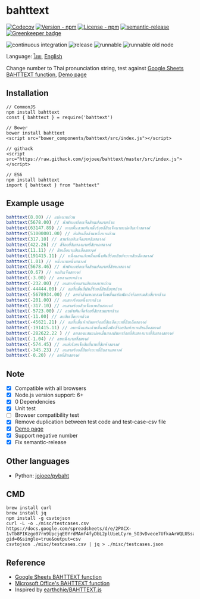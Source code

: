 # bahttext

[![Codecov](https://img.shields.io/codecov/c/github/jojoee/bahttext.svg)](https://codecov.io/github/jojoee/bahttext)
[![Version - npm](https://img.shields.io/npm/v/bahttext.svg)](https://www.npmjs.com/package/bahttext)
[![License - npm](https://img.shields.io/npm/l/bahttext.svg)](http://opensource.org/licenses/MIT)
[![semantic-release](https://img.shields.io/badge/%20%20%F0%9F%93%A6%F0%9F%9A%80-semantic--release-e10079.svg?style=flat-square)](https://github.com/semantic-release/semantic-release) [![Greenkeeper badge](https://badges.greenkeeper.io/jojoee/bahttext.svg)](https://greenkeeper.io/)

![continuous integration](https://github.com/jojoee/bahttext/workflows/continuous%20integration/badge.svg?branch=master)
![release](https://github.com/jojoee/bahttext/workflows/release/badge.svg?branch=master)
![runnable](https://github.com/jojoee/bahttext/workflows/runnable/badge.svg?branch=master)
![runnable old node](https://github.com/jojoee/bahttext/workflows/runnable%20old%20node/badge.svg?branch=master)

Language: [ไทย](https://github.com/jojoee/bahttext/blob/master/README.md), [English](https://github.com/jojoee/bahttext/blob/master/README-en.md)

Change number to Thai pronunciation string, test against [Google Sheets BAHTTEXT function](https://support.google.com/docs/answer/9982303?hl=en), [Demo page](https://jojoee.github.io/bahttext/)

## Installation

```
// CommonJS
npm install bahttext
const { bahttext } = require('bahttext')

// Bower
bower install bahttext
<script src="bower_components/bahttext/src/index.js"></script>

// githack
<script src="https://raw.githack.com/jojoee/bahttext/master/src/index.js"></script>

// ES6
npm install bahttext
import { bahttext } from "bahttext"
```

## Example usage

```javascript
bahttext(8.00) // แปดบาทถ้วน
bahttext(5678.00) // ห้าพันหกร้อยเจ็ดสิบแปดบาทถ้วน
bahttext(63147.89) // หกหมื่นสามพันหนึ่งร้อยสี่สิบเจ็ดบาทแปดสิบเก้าสตางค์
bahttext(51000001.00) // ห้าสิบเอ็ดล้านหนึ่งบาทถ้วน
bahttext(317.10) // สามร้อยสิบเจ็ดบาทสิบสตางค์
bahttext(422.26) // สี่ร้อยยี่สิบสองบาทยี่สิบหกสตางค์
bahttext(11.11) // สิบเอ็ดบาทสิบเอ็ดสตางค์
bahttext(191415.11) // หนึ่งแสนเก้าหมื่นหนึ่งพันสี่ร้อยสิบห้าบาทสิบเอ็ดสตางค์
bahttext(1.01) // หนึ่งบาทหนึ่งสตางค์
bahttext(5678.46) // ห้าพันหกร้อยเจ็ดสิบแปดบาทสี่สิบหกสตางค์
bahttext(0.67) // หกสิบเจ็ดสตางค์
bahttext(-3.00) // ลบสามบาทถ้วน
bahttext(-232.00) // ลบสองร้อยสามสิบสองบาทถ้วน
bahttext(-44444.00) // ลบสี่หมื่นสี่พันสี่ร้อยสี่สิบสี่บาทถ้วน
bahttext(-5678934.00) // ลบห้าล้านหกแสนเจ็ดหมื่นแปดพันเก้าร้อยสามสิบสี่บาทถ้วน
bahttext(-201.00) // ลบสองร้อยหนึ่งบาทถ้วน
bahttext(-317.10) // ลบสามร้อยสิบเจ็ดบาทสิบสตางค์
bahttext(-5723.00) // ลบห้าพันเจ็ดร้อยยี่สิบสามบาทถ้วน
bahttext(-11.00) // ลบสิบเอ็ดบาทถ้วน
bahttext(-45621.21) // ลบสี่หมื่นห้าพันหกร้อยยี่สิบเอ็ดบาทยี่สิบเอ็ดสตางค์
bahttext(-191415.11) // ลบหนึ่งแสนเก้าหมื่นหนึ่งพันสี่ร้อยสิบห้าบาทสิบเอ็ดสตางค์
bahttext(-282622.22 ) // ลบสองแสนแปดหมื่นสองพันหกร้อยยี่สิบสองบาทยี่สิบสองสตางค์
bahttext(-1.04) // ลบหนึ่งบาทสี่สตางค์
bahttext(-574.45) // ลบห้าร้อยเจ็ดสิบสี่บาทสี่สิบห้าสตางค์
bahttext(-345.23) // ลบสามร้อยสี่สิบห้าบาทยี่สิบสามสตางค์
bahttext(-0.20) // ลบยี่สิบสตางค์
```

## Note
- [x] Compatible with all browsers
- [x] Node.js version support: 6+
- [x] 0 Dependencies
- [x] Unit test
- [ ] Browser compatibility test
- [x] Remove duplication between test code and test-case-csv file
- [x] [Demo page](https://jojoee.github.io/bahttext/)
- [x] Support negative number
- [x] Fix semantic-release

## Other languages
- Python: [jojoee/pybaht](https://github.com/jojoee/pybaht)

## CMD

```
brew install curl
brew install jq
npm install -g csvtojson
curl -L -o ./misc/testcases.csv https://docs.google.com/spreadsheets/d/e/2PACX-1vTb8PIKzgo07rn9UpcjqE0YrdMAmf4fyDbL2plUieLCyrn_5O3vDvece7UfkaArWQLUSsaw92jVpY_z/pub?gid=0&single=true&output=csv
csvtojson ./misc/testcases.csv | jq > ./misc/testcases.json
```

## Reference
- [Google Sheets BAHTTEXT function](https://support.google.com/docs/answer/9982303?hl=en)
- [Microsoft Office's BAHTTEXT function](https://support.office.com/en-us/article/BAHTTEXT-function-5ba4d0b4-abd3-4325-8d22-7a92d59aab9c)
- Inspired by [earthchie/BAHTTEXT.js](https://github.com/earthchie/BAHTTEXT.js)
